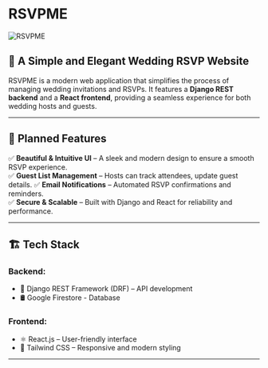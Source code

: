 # RSVPME

![RSVPME](https://your-image-url.com/banner.png)

## 🎉 A Simple and Elegant Wedding RSVP Website

RSVPME is a modern web application that simplifies the process of managing wedding invitations and RSVPs. It features a **Django REST backend** and a **React frontend**, providing a seamless experience for both wedding hosts and guests.

---

## 🚀 Planned Features

✅ **Beautiful & Intuitive UI** – A sleek and modern design to ensure a smooth RSVP experience.  
✅ **Guest List Management** – Hosts can track attendees, update guest details.
✅ **Email Notifications** – Automated RSVP confirmations and reminders.  
✅ **Secure & Scalable** – Built with Django and React for reliability and performance.  

---

## 🏗️ Tech Stack

### Backend:
- 🐍 Django REST Framework (DRF) – API development
- 🛢️ Google Firestore - Database
<!-- - 🛢️ PostgreSQL – Database management
- 🔒 JWT Authentication – Secure login and session handling
- 📩 Celery & Redis – Email notifications and background tasks -->

### Frontend:
- ⚛️ React.js – User-friendly interface
- 🎨 Tailwind CSS – Responsive and modern styling
<!-- - 🔄 Axios – API requests and data fetching -->

---
<!-- 
## 📂 Project Structure

```
RSVPME/
├── rsvpme_api/      # Django API (DRF)
│   ├── rsvp/        # RSVP-related models and views
│   ├── users/       # User authentication and management
│   ├── notifications/ # Email and reminder system
│   ├── settings.py  # Project settings
│   └── ...
│
├── rsvpme_frontend/    # React application
│   ├── src/
│   │   ├── components/ # Reusable UI components
│   │   ├── pages/     # Page-level components
│   │   ├── api/       # API services
│   │   └── App.js     # Main React component
│   ├── public/
│   └── package.json
│
└── README.md
``` -->

<!-- ---

## 🚀 API Endpoints

| Endpoint                | Method | Description |
|-------------------------|--------|-------------|
| `/api/auth/register/`   | POST   | Register a new user |
| `/api/auth/login/`      | POST   | Authenticate user |
| `/api/rsvp/`           | GET    | Fetch RSVP list |
| `/api/rsvp/<id>/`      | PUT    | Update RSVP status |
| `/api/invitations/`    | POST   | Send wedding invitations |

---

## 🛡️ Security & Authentication
- JWT-based authentication for secure access.
- Role-based access control (Admin, Host, Guest).
- Input validation and CSRF protection.

---

## 🎨 UI Preview
![UI Preview](url)
 -->
